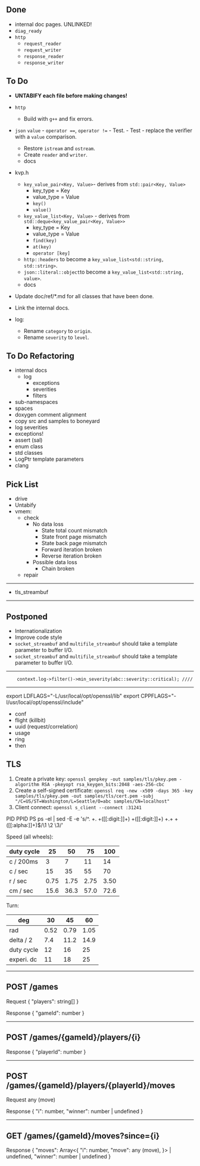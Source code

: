 ## Done
- internal doc pages. UNLINKED!
- `diag_ready`
- `http`
    - `request_reader`
    - `request_writer`
    - `response_reader`
    - `response_writer`

## To Do
- __UNTABIFY each file before making changes!__
- `http`
    - Build with `g++` and fix errors.

- `json`
    `value`
        - `operator ==`, `operator !=`
        - Test.
        - Test - replace the verifier with a `value` comparison.
    - Restore `istream` and `ostream`.
    - Create `reader` and `writer`.
    - docs

- kvp.h
    - `key_value_pair<Key, Value>`- derives from `std::pair<Key, Value>`
        - key_type = Key
        - value_type = Value
        - `key()`
        - `value()`
    - `key_value_list<Key, Value>` - derives from `std::deque<key_value_pair<Key, Value>>`
        - key_type = Key
        - value_type = Value
        - `find(key)`
        - `at(key)`
        - `operator [key]`
    - `http::headers` to become a `key_value_list<std::string, std::string>`.
    - `json::literal::object`to become a `key_value_list<std::string, value>`.
    - docs

- Update doc/ref/*.md for all classes that have been done.
- Link the internal docs.
- log:
  - Rename `category` to `origin`.
  - Rename `severity` to `level`.

## To Do Refactoring
- internal docs
  - log
    - exceptions
    - severities
    - filters
- sub-namespaces
- spaces
- doxygen comment alignment
- copy src and samples to boneyard
- log severities
- exceptions!
- assert (sal)
- enum class
- std classes
- LogPtr template parameters
- clang

## Pick List
- drive
- Untabify
- vmem:
  - check
    - No data loss
      - State total count mismatch
      - State front page mismatch
      - State back page mismatch
      - Forward iteration broken
      - Reverse iteration broken
    - Possible data loss
      - Chain broken
  - repair
---
- tls_streambuf
---

## Postponed
- Internationalization
- Improve code style
- `socket_streambuf` and `multifile_streambuf` should take a <Size> template parameter to buffer I/O.
- `socket_streambuf` and `multifile_streambuf` should take a <Size> template parameter to buffer I/O.

---
		context.log->filter()->min_severity(abc::severity::critical); ////
---

  export LDFLAGS="-L/usr/local/opt/openssl/lib"
  export CPPFLAGS="-I/usr/local/opt/openssl/include"


- conf
- flight (killbit)
- uuid (request/correlation)
- usage
- ring
- then


## TLS
1. Create a private key:
`openssl genpkey -out samples/tls/pkey.pem -algorithm RSA -pkeyopt rsa_keygen_bits:2048 -aes-256-cbc`
2. Create a self-signed certificate:
`openssl req -new -x509 -days 365 -key samples/tls/pkey.pem -out samples/tls/cert.pem -subj "/C=US/ST=Washington/L=Seattle/O=abc samples/CN=localhost"`
3. Client connect:
`openssl s_client --connect :31241`


PID PPID PS
ps -el | sed -E -e 's/^. +. +([[:digit:]]+) +([[:digit:]]+) +.+ +([[:alpha:]]+)$/\1 \2 \3/'


Speed (all wheels):
  
duty cycle |   25 |   50 |   75 |  100
---------- |   -- |   -- |   -- |  ---
 c / 200ms |    3 |    7 |   11 |   14
 c / sec   |   15 |   35 |   55 |   70
 r / sec   | 0.75 | 1.75 | 2.75 | 3.50
 cm / sec  | 15.6 | 36.3 | 57.0 | 72.6

Turn:

deg        |   30 |   45 |   60
---        |   -- |   -- |   --
rad        | 0.52 | 0.79 | 1.05
delta / 2  |  7.4 | 11.2 | 14.9
duty cycle |   12 |   16 |   25
experi. dc |   11 |   18 |   25


-----------------------------------------
POST /games
-----------------------------------------
Request
{
  "players": string[]
}

Response
{
  "gameId": number
}

-----------------------------------------
POST /games/{gameId}/players/{i}
-----------------------------------------
Response
{
  "playerId": number
}

-----------------------------------------
POST /games/{gameId}/players/{playerId}/moves
-----------------------------------------
Request
any (move)

Response
{
  "i": number,
  "winner": number | undefined
}

-----------------------------------------
GET /games/{gameId}/moves?since={i}
-----------------------------------------
Response
{
  "moves": Array<{
    "i": number,
    "move": any (move),
  }> | undefined,
  "winner": number | undefined
}
